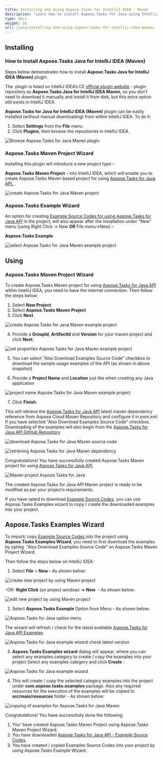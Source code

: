 ```yaml
---
title: Installing and Using Aspose.Tasks for IntelliJ IDEA - Maven
description: "Learn how to install Aspose.Tasks for Java using IntelliJ IDEA with Maven."
type: docs
weight: 10
url: /java/installing-and-using-aspose-tasks-for-intellij-idea-maven/
---
```


## **Installing**
### **How to Install Aspose.Tasks Java for IntelliJ IDEA (Maven)**
Steps below demonstrates how to install **Aspose.Tasks Java for IntelliJ IDEA (Maven)** plugin.

The  plugin is listed on IntelliJ IDEA’s CE [official plugin website](https://plugins.jetbrains.com/plugin/8003-aspose-tasks-java-for-intellij-idea-maven/) - plugin repository as **Aspose.Tasks Java for IntelliJ IDEA Maven**, so you don’t need to download it manually and install it from disk, but this extra option still exists in IntelliJ IDEA.

**Aspose.Tasks for Java for IntelliJ IDEA (Maven)** plugin can be easily installed (without manual downloading) from within IntelliJ IDEA. To do it:

1. Select **Settings** from the **File** menu.
2. Click **Plugins**, then browse the repositories in IntelliJ IDEA. 

![Browse Aspose.Tasks for Java Maven plugin](idea_plugin_1.png)

### **Aspose.Tasks Maven Project Wizard**
Installing this plugin will introduce a new project type – 

**Aspose.Tasks Maven Project** – into IntelliJ IDEA, which will enable you to create Aspose.Tasks Maven based project for using [Aspose.Tasks for Java API. ](https://products.aspose.com/tasks/java). 

![create Aspose.Tasks for Java Maven project](idea_plugin_2.png)

### **Aspose.Tasks Example Wizard**
An option for creating [Example Source Codes for using Aspose.Tasks for Java API](https://github.com/aspose-tasks/Aspose.Tasks-for-Java/tree/master/Examples) in the project, will also appear after the installation under "New" menu (using Right Click -> New **OR** File menu->New) – 

**Aspose.Tasks Example**

![select Aspose.Tasks for Java Maven example project](idea_plugin_3.png)

## **Using**
### **Aspose.Tasks Maven Project Wizard**
To create Aspose.Tasks Maven project for using [Aspose.Tasks for Java API](https://products.aspose.com/tasks/java) within IntelliJ IDEA, you need to have the internet connection. Then follow the steps below:

1. Select **New Project**.
2. Select **Aspose.Tasks Maven Project** 
3. Click **Next**. 

![create Aspose.Tasks for Java Maven example project](idea_plugin_4.png)

4. Provide a **GroupId, ArtifactId** and **Version** for your maven project and click **Next.**

![set properties Aspose.Tasks for Java Maven example project](idea_plugin_5.png)

5. You can select "Also Download Examples Source Code" checkbox to download the sample usage examples of the API (as shown in above snapshot)

6. Provide a **Project Name** and **Location** just like when creating any Java application

![project name Aspose.Tasks for Java Maven example project](idea_plugin_6.png)

7. Click **Finish**.

This will retrieve the [Aspose.Tasks for Java API](https://products.aspose.com/tasks/java) latest maven dependency reference from Aspose Cloud Maven Repository and configure it in pom.xml
If you have selected "Also Download Examples Source Code" checkbox. Downloading of the examples will also begin from the [Aspose.Tasks for Java API GitHub Repository](https://github.com/aspose-tasks/Aspose.Tasks-for-Java/tree/master/Examples)

![download Aspose.Tasks for Java Maven source code](idea_plugin_7.png)

![retrieving Aspose.Tasks for Java Maven dependency](idea_plugin_8.png)

Congratulations! You have successfully created Aspose.Tasks Maven project for using [Aspose.Tasks for Java API](https://products.aspose.com/tasks/java).

![Maven project Aspose.Tasks for Java](idea_plugin_9.png)

The created Aspose.Tasks for Java API Maven project is ready to be modified as per your project’s requirements.

If you have opted to download [Example Source Codes](https://github.com/aspose-tasks/Aspose.Tasks-for-Java/tree/master/Examples), you can use Aspose.Tasks Examples wizard to copy / create the downloaded examples into your project.

## **Aspose.Tasks Examples Wizard**
To import/ copy [Example Source Codes ](https://github.com/aspose-tasks/Aspose.Tasks-for-Java/tree/master/Examples)into the project using **Aspose.Tasks Examples Wizard**, you need to first download the examples by opting  "Also Download Examples Source Code" on Aspose.Tasks Maven Project Wizard.

Then follow the steps below on IntelliJ IDEA:

1. Select **File** > **New -** As shown below: 

![create new project by using Maven project](idea_plugin_10.png)

-OR- **Right Click** (on project window) => **New**  - As shown below: 

![edit new project by using Maven project](idea_plugin_11.png)

2. Select **Aspose.Tasks Example** Option from Menu - As shown below: 

![Aspose.Tasks for Java option menu](idea_plugin_12.png)

The wizard will refresh / check for the latest available [Aspose.Tasks for Java API Examples](https://github.com/aspose-tasks/Aspose.Tasks-for-Java/tree/master/Examples) 

![Aspose.Tasks for Java example wizard check latest version](idea_plugin_13.png)

3. **Aspose.Tasks Examples wizard** dialog will appear, where you can select any examples category to create / copy the examples into your project
Select any examples category and click **Create** : 

![Aspose.Tasks for Java example wizard](idea_plugin_14.png)

4. This will create / copy the selected category examples into the project under **com.aspose.tasks.examples** package.
Also any required resources for the execution of the examples will be copied to **src/main/resources** folder - As shown below:

![copying of examples for Aspose.Tasks for Java Maven](idea_plugin_15.png)

Congratulations! You have successfully done the following:
1. You' have created Aspose.Tasks Maven Project using Aspose.Tasks Maven Project Wizard.
2. You have downloaded [Aspose.Tasks for Java API - Example Source Codes](https://github.com/aspose-tasks/Aspose.Tasks-for-Java/tree/master/Examples).
3. You have created / copied Examples Source Codes into your project by using Aspose.Tasks Example Wizard.
